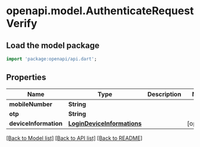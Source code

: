 # openapi.model.AuthenticateRequestVerify

## Load the model package
```dart
import 'package:openapi/api.dart';
```

## Properties
Name | Type | Description | Notes
------------ | ------------- | ------------- | -------------
**mobileNumber** | **String** |  | 
**otp** | **String** |  | 
**deviceInformation** | [**LoginDeviceInformations**](LoginDeviceInformations.md) |  | [optional] 

[[Back to Model list]](../README.md#documentation-for-models) [[Back to API list]](../README.md#documentation-for-api-endpoints) [[Back to README]](../README.md)


